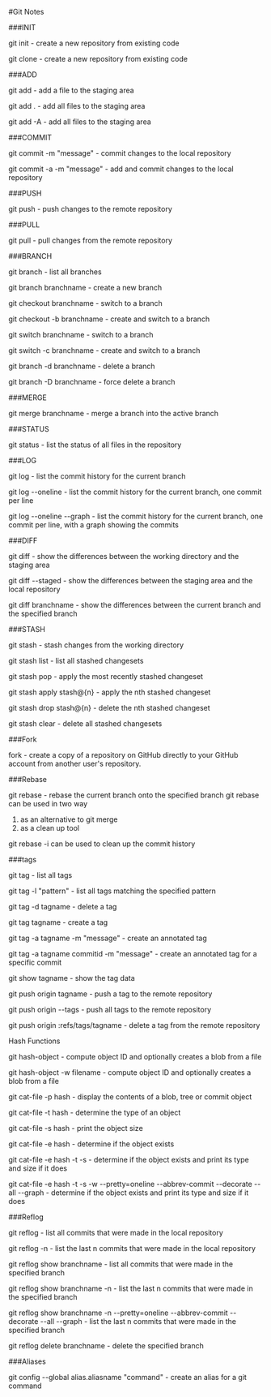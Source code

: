 #Git Notes

###INIT

git init - create a new repository from existing code

git clone - create a new repository from existing code

###ADD

git add - add a file to the staging area

git add . - add all files to the staging area

git add -A - add all files to the staging area

###COMMIT

git commit -m "message" - commit changes to the local repository

git commit -a -m "message" - add and commit changes to the local repository

###PUSH

git push - push changes to the remote repository

###PULL

git pull - pull changes from the remote repository

###BRANCH

git branch - list all branches

git branch branchname - create a new branch

git checkout branchname - switch to a branch

git checkout -b branchname - create and switch to a branch

git switch branchname - switch to a branch

git switch -c branchname - create and switch to a branch

git branch -d branchname - delete a branch

git branch -D branchname - force delete a branch

###MERGE

git merge branchname - merge a branch into the active branch

###STATUS

git status - list the status of all files in the repository

###LOG

git log - list the commit history for the current branch

git log --oneline - list the commit history for the current branch, one commit per line

git log --oneline --graph - list the commit history for the current branch, one commit per line, with a graph showing the commits

###DIFF

git diff - show the differences between the working directory and the staging area

git diff --staged - show the differences between the staging area and the local repository

git diff branchname - show the differences between the current branch and the specified branch

###STASH

git stash - stash changes from the working directory

git stash list - list all stashed changesets

git stash pop - apply the most recently stashed changeset

git stash apply stash@{n} - apply the nth stashed changeset

git stash drop stash@{n} - delete the nth stashed changeset

git stash clear - delete all stashed changesets

###Fork

fork - create a copy of a repository on GitHub directly to your GitHub account from another user's repository.

###Rebase

git rebase - rebase the current branch onto the specified branch
git rebase can be used in two way

1. as an alternative to git merge
2. as a clean up tool

git rebase -i can be used to clean up the commit history

###tags

git tag - list all tags

git tag -l "pattern" - list all tags matching the specified pattern

git tag -d tagname - delete a tag

git tag tagname - create a tag

git tag -a tagname -m "message" - create an annotated tag

git tag -a tagname commitid -m "message" - create an annotated tag for a specific commit

git show tagname - show the tag data

git push origin tagname - push a tag to the remote repository

git push origin --tags - push all tags to the remote repository

git push origin :refs/tags/tagname - delete a tag from the remote repository

Hash Functions

git hash-object - compute object ID and optionally creates a blob from a file

git hash-object -w filename - compute object ID and optionally creates a blob from a file

git cat-file -p hash - display the contents of a blob, tree or commit object

git cat-file -t hash - determine the type of an object

git cat-file -s hash - print the object size

git cat-file -e hash - determine if the object exists

git cat-file -e hash -t -s - determine if the object exists and print its type and size if it does

git cat-file -e hash -t -s -w --pretty=oneline --abbrev-commit --decorate --all --graph - determine if the object exists and print its type and size if it does

###Reflog

git reflog - list all commits that were made in the local repository

git reflog -n - list the last n commits that were made in the local repository

git reflog show branchname - list all commits that were made in the specified branch

git reflog show branchname -n - list the last n commits that were made in the specified branch

git reflog show branchname -n --pretty=oneline --abbrev-commit --decorate --all --graph - list the last n commits that were made in the specified branch

git reflog delete branchname - delete the specified branch

###Aliases

git config --global alias.aliasname "command" - create an alias for a git command
